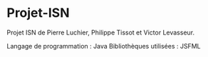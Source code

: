 Projet-ISN
==========

Projet ISN de Pierre Luchier, Philippe Tissot et Victor Levasseur.

Langage de programmation : Java
Bibliothèques utilisées : JSFML